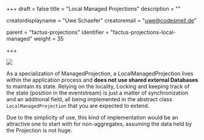 +++
draft = false
title = "Local Managed Projections"
description = ""


creatordisplayname = "Uwe Schaefer"
creatoremail = "uwe@codesmell.de"


parent = "factus-projections"
identifier = "factus-projections-local-managed"
weight = 35

+++

![](../ph_lm.png)

As a specialization of ManagedProjection, a LocalManagedProjection lives within the application 
process and **does not use shared external Databases** to maintain its state.
Relying on the locality, Locking and keeping track of the state (position in the eventstream) is 
just a matter of synchronization and an additional field, all being implemented in the abstract 
class `LocalManagedProjection` that you are expected to extend.

Due to the simplicity of use, this kind of implementation would be an attractive one to start 
with for non-aggregates, assuming the data held by the Projection is not huge.
 


